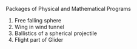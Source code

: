 Packages of Physical and Mathematical Programs
1. Free falling sphere
2. Wing in wind tunnel
3. Ballistics of a spherical projectile
4. Flight part of Glider